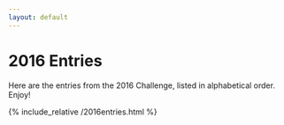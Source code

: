 ```yaml
---
layout: default
---
```


# 2016 Entries

Here are the entries from the 2016 Challenge, listed in alphabetical order. Enjoy!

{% include_relative /2016entries.html %}